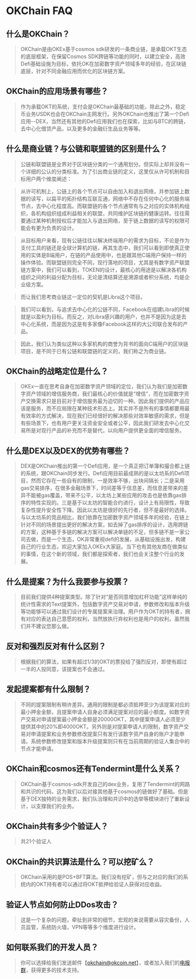 # OKChain FAQ



## 什么是OKChain？

>OKChain是由OKEx基于cosmos sdk研发的一条商业链，是承载OKT生态的底层框架，在保留Cosmos SDK跨链等功能的同时，以建立安全，高效Defi基础设施为目标，依托OK在加密数字资产领域多年的经验，在区块链底层，针对不同金融应用而优化的区块链方案。

## OKChain的应用场景有哪些？

>作为承载OKT的系统，支付会是OKChain最基础的功能，除此之外，稳定币业务USDK也会在OKChain主网发行。另外OKChain也推出了第一个Defi应用--DEX，当然还有其他的Defi应用我们也在探索，比如与BTC的跨链，去中心化借贷产品，以及更多的金融衍生品业务等等。

## 什么是商业链？与公链和联盟链的区别是什么？

>公链和联盟链是业界对于区块链分类的一个通用划分。但实际上却并没有一个详细的公认的分类标准。为了引出商业链的定义，这里仅从许可机制和目标用户两个维度阐述：
 
>从许可机制上，公链上的各个节点可以自由加入和退出网络，并参加链上数据的读写，以扁平的拓扑结构互联互通，网络中不存在任何中心化的服务端节点，去中心化程度高。而联盟链的各个节点通常有与之对应的实体机构组织，各机构组织组成利益相关的联盟，共同维护区块链的健康运转。往往需要通过某种机制授权后才能加入与退出网络，至于链上数据的读写的权限可能会有更为负责的设计。
 
>从目标用户来看，现有公链往往以解决终端用户的需求为目标，不论是作为支付工具的链还是全球计算机的链，再其生态中，我们可以看到即使真正使用的实体是B端用户，在链的产品使用中，也是跟其他C端用户保持一样的操作体验。而联盟链则完全不同，现行落地的项目，尤其是有数字资产联盟链方案中，我们可以看到，TOKEN的设计，最核心的用途是以解决各机构组织之间的利益分配为目标，无论是清结算还是溯源或者积分系统，均是企业级方案。
 
>而让我们思考商业链这一定位的契机是Libra这个项目。
 
>我们可以看到，与追求去中心化的公链不同，Facebook在组建Libra的时候就是以盈利为目标。而反之，对Libra感兴趣的用户，也并不是因为这是去中心化系统，而是因为这是有多家像Facebook这样的大公司联合发布的产品。
 
>因此，我们认为类似这种以多家机构的商誉为背书的面向C端用户的区块链项目，是不同于已有公链和联盟链的定义的，我们称之为商业链。

## OKChain的战略定位是什么？

>OKEx一直在思考自身在加密数字资产领域的定位，我们认为我们是加密数字资产领域的增信服务商，我们最核心的价值就是“增信”，而在加密数字资产交换需求只是目前对于增信服务最为迫切的一种。因此我们提供的产品应该是服务，而不应局限在某种技术形态上。其实并不是所有的事情都要用最有效率的方式解决，现在我们已经很好的解决那些对效率敏感的需求，但是有些场景下，也有用户更关注资金安全或者公平，因此我们研发去中心化交易所是对现行产品的补充而不是替代，以向用户提供更全面的增信服务。

## 什么是DEX以及DEX的优势有哪些？

>DEX是OKChain推出的第一个Defi应用，是一个真正把订单簿和撮合都上链的系统，跟OKChain同步发行。Defi应用目前最成熟的是以太坊系的Defi项目，然而它存在一些自有的限制，一是效率不够，出块间隔长；二是采用gas交易排序，在很多金融场景下，时间差等于信息差，而信息差带来的差异不能被gas覆盖，带来不公平，以太坊上某些应用的攻击也是依靠gas排序的特性实现的。三是基于以太坊的智能合约进行，设计上有局限性，导致复杂性提升安全性下降。因此以太坊是很好的先行者，但不是最好的选择。与以太坊系的竞品相比，我们依靠在加密数字资产领域多年的经验，在链上针对不同的场景提出更好的解决方案，如去掉了gas排序的设计，选用跨链的方案，这种基于多链的解决方案可以解决单链的不足，但多链不是一家公司去做，而是一个生态，OK非常重视defi的发展，从基础设施出发，构建自己的行业生态，欢迎大家加入OKEx大家庭。当下也有其他友商在做类似的事情，在这个新的领域，我们都是探索者，我们也会关注整个行业的发展。

## 什么是提案？为什么我要参与投票？

>目前我们提供4种提案类型。除了针对“是否同意增加杠杆功能”这样单纯的统计性需求的Text提案外，包括数字资产交易对申请，参数修改和版本升级等功能够可以通过我们设计的专属提案来治理。用户作为OKT的持有者，拥有对应的表达自己意愿的权利，当然放执行弃权利也是用户的权利，虽然我们并不建议您那么做。

## 反对和强烈反对有什么区别？

>根据我们的算法，如果有超过1/3的OKT的票投给了强烈反对，即使有超过一半的人投同意，该提案也不会通过。

## 发起提案都有什么限制？

>不同的提案限制有稍许差异。通用的限制是都必须抵押至少为该提案对应的最小押金金额，且提案申请人自身必须满足提案对应的最小额度。如数字资产交易对申请提案最小押金金额是20000OKT，其中提案申请人必须至少提供其中的20%即4000OKT。另外则是对提案申请人的限制，数字资产交易对申请提案和业务参数修改提案只有发行该数字资产自身的账户才能申请。系统参数修改提案和版本升级提案则只有在当前周期的验证人集合中的节点才能申请。

## OKChain和cosmos还有Tendermint是什么关系？

>OKChain基于cosmos-sdk开发自己的dex业务，复用了Tendermint的网路和共识的代码，这为我们以后对接其他基于cosmos的链做好了基础。但是基于DEX独特的业务需求，我们队治理和共识中的选举等模块进行了重新设计，以支撑我们的业务。

## OKChain共有多少个验证人？

>共21个验证人

## OKChain的共识算法是什么？可以挖矿么？

>OKChain采用的是POS+BFT算法。我们没有挖矿，但与之对应的我们的系统内的OKT持有者可以通过将OKT抵押给验证人获得对应收益。

## 验证人节点如何防止DDos攻击？

>这是一个复杂的问题，牵扯到非常的细节，宏观的来说需要从容灾备份，人员监管，系统防火墙，VPN等等多个维度进行设计。

## 如何联系我们的开发人员？

>你可以选择给我们发送邮件【okchain@okcoin.net】，或者加入我们的[电报群](https://t.me/okchaintech)，获得更多的技术支持。



